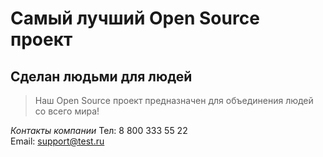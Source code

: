 # Самый лучший Open Source проект

## Сделан людьми для людей

> Наш Open Source проект предназначен для объединения людей со всего мира!

_Контакты компании_
Тел: 8 800 333 55 22  
Email: support@test.ru
